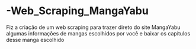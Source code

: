 # -Web_Scraping_MangaYabu
Fiz a criação de um web scraping para trazer direto do site MangaYabu algumas informações de mangas escolhidos por você e baixar os capítulos desse manga escolhido
